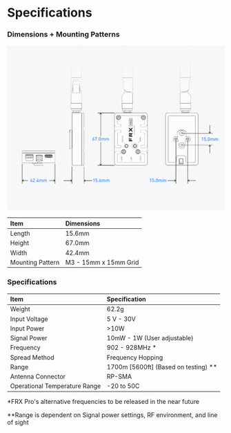 # Specifications

### Dimensions + Mounting Patterns

![](../../.gitbook/assets/frxpro_wiki_dimensionsmountingpatterns.jpg)

| Item | Dimensions |
| :--- | :--- |
| Length | 15.6mm |
| Height | 67.0mm |
| Width | 42.4mm |
| Mounting Pattern | M3 - 15mm x 15mm Grid |

### Specifications

| Item | Specification |
| :--- | :--- |
| Weight |  62.2g |
| Input Voltage | 5 V - 30V |
| Input Power | &gt;10W |
| Signal Power | 10mW - 1W \(User adjustable\) |
| Frequency | 902 - 928MHz \* |
| Spread Method | Frequency Hopping |
| Range | 1700m \[5600ft\] \(Based on testing\) \*\* |
| Antenna Connector | RP-SMA |
| Operational Temperature Range | -20 to 50C |

\*FRX Pro's alternative frequencies to be released in the near future

\*\*Range is dependent on Signal power settings, RF environment, and line of sight

